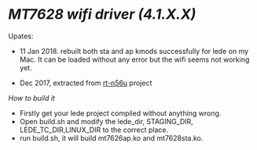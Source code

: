 *MT7628 wifi driver (4.1.X.X)*
==============================

Upates:

- 11 Jan 2018. rebuilt both sta and ap kmods successfully for lede on my Mac. It can be loaded without any error but the wifi seems not working yet.

- Dec 2017, extracted from [rt-n56u](https://github.com/andy-padavan/rt-n56u) project

*How to build it*

- Firstly get your lede project compiled without anything wrong.
- Open build.sh and modify the lede_dir, STAGING_DIR, LEDE_TC_DIR,LINUX_DIR to the correct place.
- run build.sh, it will build mt7626ap.ko and mt7628sta.ko.
